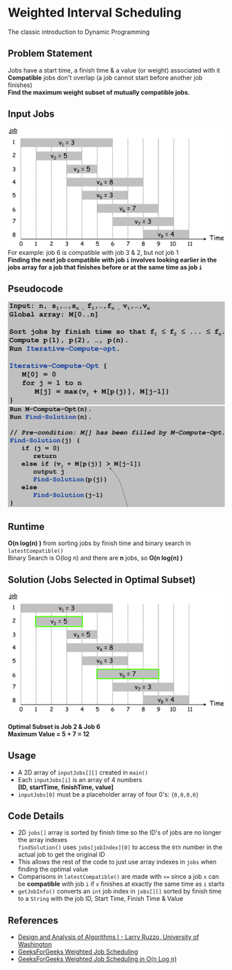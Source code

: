 # Weighted Interval Scheduling
The classic introduction to Dynamic Programming

## Problem Statement
Jobs have a start time, a finish time & a value (or weight) associated with it
**Compatible** jobs don't overlap (a job cannot start before another job finishes)  
**Find the maximum weight subset of mutually compatible jobs.**

## Input Jobs
![](images/input-jobs.png)  
For example: job 6 is compatible with job 3 & 2, but not job 1  
**Finding the next job compatible with job `i` involves looking earlier in the jobs array for a job that finishes before or at the same time as job `i`**

## Pseudocode
![](images/optimal-pseudocode.png)  
![](images/find-solution-pseudocode.png)


## Runtime
**O(n log(n) )** from sorting jobs by finish time and binary search in `latestCompatible()`  
Binary Search is O(log n) and there are **n** jobs, so **O(n log(n) )**

## Solution (Jobs Selected in Optimal Subset)
![](images/optimal-solution.png)  
#### Optimal Subset is **Job 2 & Job 6**    <br> **Maximum Value = 5 + 7 = 12**


## Usage
- A 2D array of `inputJobs[][]` created in `main()`
- Each `inputJobs[i]` is an array of 4 numbers  
**[ID, startTime, finishTime, value]**
- `inputJobs[0]` must be a placeholder array of four 0's: `{0,0,0,0}`

## Code Details
- 2D `jobs[]` array is sorted by finish time so the ID's of jobs are no longer the array indexes  
`findSolution()` uses `jobs[jobIndex][0]` to access the `0th` number in the actual job to get the original ID
- This allows the rest of the code to just use array indexes in `jobs` when finding the optimal value
- Comparisons in `latestCompatible()` are made with `<=` since a job `x` can be **compatible** with job `i` if `x` finishes at exactly the same time as `i` starts
- `getJobInfo()` converts an `int` job index in `jobs[][]` sorted by finish time to a `String` with the job ID, Start Time, Finish Time & Value

## References
- [Design and Analysis of Algorithms I - Larry Ruzzo, University of Washington](https://courses.cs.washington.edu/courses/cse521/13wi/slides/06dp-sched.pdf)
- [GeeksForGeeks Weighted Job Scheduling](http://www.geeksforgeeks.org/weighted-job-scheduling/)
- [GeeksForGeeks Weighted Job Scheduling in O(n Log n)](http://www.geeksforgeeks.org/weighted-job-scheduling-log-n-time/)
